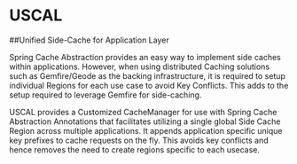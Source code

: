 # USCAL
##Unified Side-Cache for Application Layer

Spring Cache Abstraction provides an easy way to implement side caches within applications. However, when using distributed Caching solutions such as Gemfire/Geode as the backing infrastructure, it is required to setup individual Regions for each use case to avoid Key Conflicts. This adds to the setup required to leverage Gemfire for side-caching.

USCAL provides a Customized CacheManager for use with Spring Cache Abstraction Annotations that facilitates utilizing a single global Side Cache Region across multiple applications. It appends application specific unique key prefixes to cache requests on the fly. This avoids key conflicts and hence removes the need to create regions specific to each usecase.